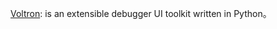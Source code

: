 [Voltron](https://github.com/snare/voltron): is an extensible debugger UI toolkit written in Python。